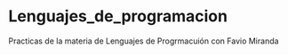 # Lenguajes_de_programacion

Practicas de la materia de Lenguajes de Progrmacuión con Favio Miranda
